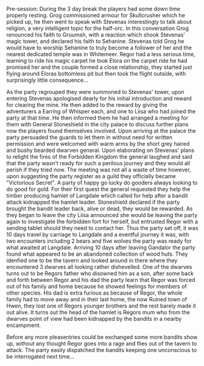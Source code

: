 Pre-session:
During the 3 day break the players had some down time properly resting. Grog commissioned armour for Skullcrusher which he picked up, he then went to speak with Stevenas interestingly to talk about religion, a very intelligent topic for the half-orc. In this conversation Grog renounced his faith to Gruumsh, with a reaction which shook Stevenas' magic tower, and declared his faith to Sehanine. Stevenas told Grog he would have to worship Sehanine to truly become a follower of her and the nearest dedicated temple was in Whitemeer.
Regor had a less serious time, learning to ride his magic carpet he took Elora on the carpet ride he had promised her and the couple formed a close relationship, they started just flying around Eloras bottomless pit but then took the flight outside, with surprisingly little consequence...

As the party regrouped they were summoned to Stevenas' tower, upon entering Stevenas apologised dearly for his initial introduction and reward for clearing the mine. He then added to the reward by giving the adventurers a Earring of Whisper each, and one to Liisa who had joined the party at that time. He then informed them he had arranged a meeting for them with General Stoneshield in the city palace to discuss further plans now the players found themselves involved.
Upon arriving at the palace the party persuaded the guards to let them in without need for written permission and were welcomed with warm arms by the short grey haired and bushy bearded dwarven general. Upon elaborating on Stevenas' plans to relight the fires of the Forbidden Kingdom the general laughed and said that the party wasn't ready for such a perilous journey and they would all perish if they tried now.
The meeting was not all a waste of time however, upon suggesting the party register as a guild they officially became "Victorious Secret". A party of happy go lucky do gooders always looking to do good for gold. For their first quest the general requested they help the timber producing hamlet of Langdale which called for help after a bandit attack kidnapped the hamlet leader. Stoneshield declared if the party brought the bandit leader back, alive or dead, they would be rewarded.
As they began to leave the city Liisa announced she would be leaving the party again to investigate the forbidden fort for herself, but entrusted Regor with a sending tablet should they need to contact her. Thus the party set off, it was 10 days travel by carriage to Langdale and a eventful journey it was, with two encounters including 2 bears and five wolves the party was ready for what awaited at Langdale. Arriving 10 days after leaving Gandalor the party found what appeared to be an abandoned collection of wood huts. They idenfied one to be the tavern and looked around in there where they encountered 3 dwarves all looking rather dishevelled. One of the dwarves turns out to be Regors father who disowned him as a son, after some back and forth between Regor and his dad the party learn that Regor was forced out of his family and home because he showed feelings for members of other species. His dad is extra furious as because of Regor, the whole family had to move away and in their last home, the now Ruined town of Hwen, they lost one of Regors younger brothers and the rest barely made it out alive. It turns out the head of the hamlet is Regors mum who from the dwarves point of view had been kidnapped by the bandits in a nearby encampment.

Before any more pleasentries could be exchanged some more bandits show up, without any thought Regor goes into a rage and flies out of the tavern to attack. The party easily dispatched the bandits keeping one unconscious to be interrogated next time...
